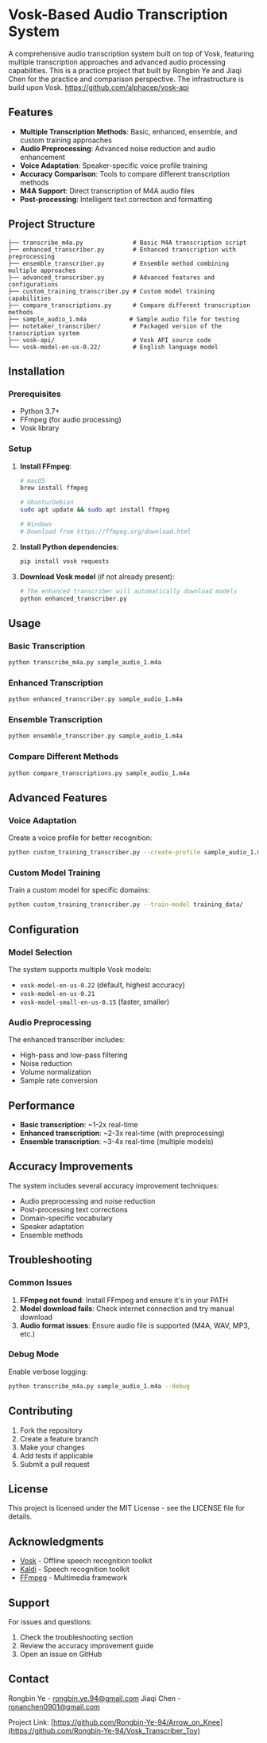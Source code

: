 # Vosk-Based Audio Transcription System

A comprehensive audio transcription system built on top of Vosk, featuring multiple transcription approaches and advanced audio processing capabilities. This is a practice project that built by Rongbin Ye and Jiaqi Chen for the practice and comparison perspective. The infrastructure is build upon Vosk. 
https://github.com/alphacep/vosk-api


## Features

- **Multiple Transcription Methods**: Basic, enhanced, ensemble, and custom training approaches
- **Audio Preprocessing**: Advanced noise reduction and audio enhancement
- **Voice Adaptation**: Speaker-specific voice profile training
- **Accuracy Comparison**: Tools to compare different transcription methods
- **M4A Support**: Direct transcription of M4A audio files
- **Post-processing**: Intelligent text correction and formatting

## Project Structure

```
├── transcribe_m4a.py              # Basic M4A transcription script
├── enhanced_transcriber.py        # Enhanced transcription with preprocessing
├── ensemble_transcriber.py        # Ensemble method combining multiple approaches
├── advanced_transcriber.py        # Advanced features and configurations
├── custom_training_transcriber.py # Custom model training capabilities
├── compare_transcriptions.py      # Compare different transcription methods
├── sample_audio_1.m4a            # Sample audio file for testing
├── notetaker_transcriber/         # Packaged version of the transcription system
├── vosk-api/                      # Vosk API source code
└── vosk-model-en-us-0.22/         # English language model
```

## Installation

### Prerequisites

- Python 3.7+
- FFmpeg (for audio processing)
- Vosk library

### Setup

1. **Install FFmpeg**:
   ```bash
   # macOS
   brew install ffmpeg
   
   # Ubuntu/Debian
   sudo apt update && sudo apt install ffmpeg
   
   # Windows
   # Download from https://ffmpeg.org/download.html
   ```

2. **Install Python dependencies**:
   ```bash
   pip install vosk requests
   ```

3. **Download Vosk model** (if not already present):
   ```bash
   # The enhanced transcriber will automatically download models
   python enhanced_transcriber.py
   ```

## Usage

### Basic Transcription

```bash
python transcribe_m4a.py sample_audio_1.m4a
```

### Enhanced Transcription

```bash
python enhanced_transcriber.py sample_audio_1.m4a
```

### Ensemble Transcription

```bash
python ensemble_transcriber.py sample_audio_1.m4a
```

### Compare Different Methods

```bash
python compare_transcriptions.py sample_audio_1.m4a
```

## Advanced Features

### Voice Adaptation

Create a voice profile for better recognition:

```bash
python custom_training_transcriber.py --create-profile sample_audio_1.m4a
```

### Custom Model Training

Train a custom model for specific domains:

```bash
python custom_training_transcriber.py --train-model training_data/
```

## Configuration

### Model Selection

The system supports multiple Vosk models:
- `vosk-model-en-us-0.22` (default, highest accuracy)
- `vosk-model-en-us-0.21`
- `vosk-model-small-en-us-0.15` (faster, smaller)

### Audio Preprocessing

The enhanced transcriber includes:
- High-pass and low-pass filtering
- Noise reduction
- Volume normalization
- Sample rate conversion

## Performance

- **Basic transcription**: ~1-2x real-time
- **Enhanced transcription**: ~2-3x real-time (with preprocessing)
- **Ensemble transcription**: ~3-4x real-time (multiple models)

## Accuracy Improvements

The system includes several accuracy improvement techniques:
- Audio preprocessing and noise reduction
- Post-processing text corrections
- Domain-specific vocabulary
- Speaker adaptation
- Ensemble methods

## Troubleshooting

### Common Issues

1. **FFmpeg not found**: Install FFmpeg and ensure it's in your PATH
2. **Model download fails**: Check internet connection and try manual download
3. **Audio format issues**: Ensure audio file is supported (M4A, WAV, MP3, etc.)

### Debug Mode

Enable verbose logging:
```bash
python transcribe_m4a.py sample_audio_1.m4a --debug
```

## Contributing

1. Fork the repository
2. Create a feature branch
3. Make your changes
4. Add tests if applicable
5. Submit a pull request

## License

This project is licensed under the MIT License - see the LICENSE file for details.

## Acknowledgments

- [Vosk](https://alphacephei.com/vosk/) - Offline speech recognition toolkit
- [Kaldi](https://kaldi-asr.org/) - Speech recognition toolkit
- [FFmpeg](https://ffmpeg.org/) - Multimedia framework

## Support

For issues and questions:
1. Check the troubleshooting section
2. Review the accuracy improvement guide
3. Open an issue on GitHub

   
## Contact
Rongbin Ye - rongbin.ye.94@gmail.com 
Jiaqi Chen - ronanchen0901@gmail.com

Project Link: [https://github.com/Rongbin-Ye-94/Arrow_on_Knee](https://github.com/Rongbin-Ye-94/Vosk_Transcriber_Toy)
